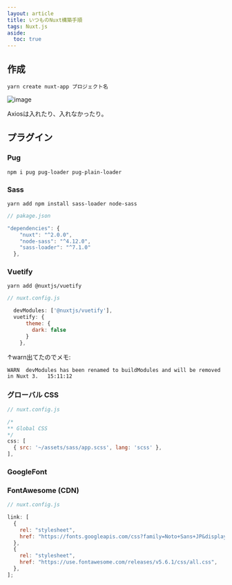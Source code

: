 ```yaml
---
layout: article
title: いつものNuxt構築手順
tags: Nuxt.js
aside:
  toc: true
---
```


## 作成

```
yarn create nuxt-app プロジェクト名
```
![image](https://user-images.githubusercontent.com/44778704/89613608-9a750400-d8bd-11ea-9d60-93de6a632ff7.png)

Axiosは入れたり、入れなかったり。

## プラグイン

### Pug

```
npm i pug pug-loader pug-plain-loader
```

### Sass

```
yarn add npm install sass-loader node-sass
```

```js
// pakage.json

"dependencies": {
    "nuxt": "^2.0.0",
    "node-sass": "^4.12.0",
    "sass-loader": "^7.1.0"
  },

```

### Vuetify

```
yarn add @nuxtjs/vuetify
```

```js
// nuxt.config.js

  devModules: ['@nuxtjs/vuetify'],
  vuetify: {
      theme: {
        dark: false
      }
    },
  ```

  ↑warn出てたのでメモ:

  `WARN  devModules has been renamed to buildModules and will be removed in Nuxt 3.   15:11:12`

### グローバル CSS

```js
// nuxt.config.js

/*
** Global CSS
*/
css: [
  { src: '~/assets/sass/app.scss', lang: 'scss' },
],
```

### GoogleFont

### FontAwesome (CDN)

```js
// nuxt.config.js

link: [
  {
    rel: "stylesheet",
    href: "https://fonts.googleapis.com/css?family=Noto+Sans+JP&display=swap",
  },
  {
    rel: "stylesheet",
    href: "https://use.fontawesome.com/releases/v5.6.1/css/all.css",
  },
];
```
